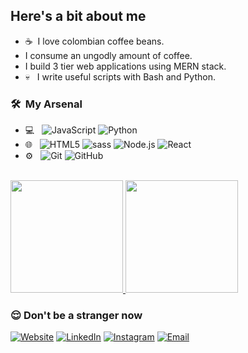 
<h2>Here's a bit about me</h2>


- ☕ &nbsp;I love colombian coffee beans.
- I consume an ungodly amount of coffee.
- I build 3 tier web applications using MERN stack.
- 💀 &nbsp; I write useful scripts with Bash and Python.


<h3> 🛠 &nbsp;My Arsenal</h3>

- 💻 &nbsp;
  ![JavaScript](https://img.shields.io/badge/-JavaScript-333333?style=flat&logo=javascript)
  ![Python](https://img.shields.io/badge/-Python-333333?style=flat&logo=python)
- 🌐 &nbsp;
  ![HTML5](https://img.shields.io/badge/-HTML5-333333?style=flat&logo=HTML5)
  ![sass](https://img.shields.io/badge/-SASS-333333?style=flat&logo=CSS3&logoColor=1572B6)
  ![Node.js](https://img.shields.io/badge/-Node.js-333333?style=flat&logo=node.js)
  ![React](https://img.shields.io/badge/-React-333333?style=flat&logo=react)
- ⚙️ &nbsp;
  ![Git](https://img.shields.io/badge/-Git-333333?style=flat&logo=git)
  ![GitHub](https://img.shields.io/badge/-GitHub-333333?style=flat&logo=github)

<br/>

<a href="https://github.com/lifeoncode">
  <img height="180em" src="https://github-readme-stats.vercel.app/api?username=lifeoncode&theme=buefy&show_icons=true" />
  <img height="180em" src="https://github-readme-stats.vercel.app/api/top-langs/?username=lifeoncode&theme=buefy&layout=compact" />
</a>

<br/>

<h3>😌&nbsp;Don't be a stranger now</h3>

<p>
<a href="https://www.lifeoncode.me/"><img alt="Website" src="https://img.shields.io/badge/Website-www.lifeoncode.me-blue?style=flat-square&logo=google-chrome"></a>
<a href="https://www.linkedin.com/in/nduduzo-f-zondi-01a54516b/"><img alt="LinkedIn" src="https://img.shields.io/badge/LinkedIn-Nduduzo%20F-blue?style=flat-square&logo=linkedin"></a>
<a href="https://www.instagram.com/nduduzo__/"><img alt="Instagram" src="https://img.shields.io/badge/Instagram-nduduzo__-blue?style=flat-square&logo=instagram"></a>
<a href="mailto:nduduzo.fz@gmail.com"><img alt="Email" src="https://img.shields.io/badge/Email-ndu918@outlook.com-blue?style=flat-square&logo=gmail"></a>
</p>

